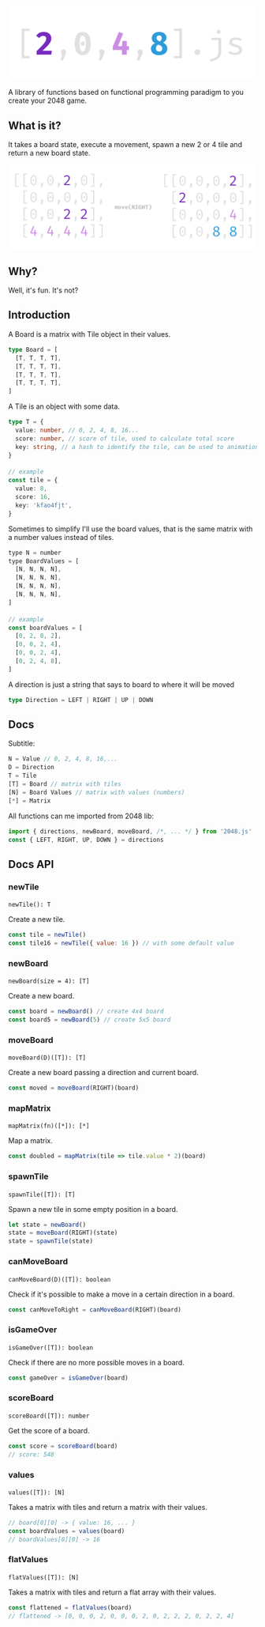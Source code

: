 ![2048.js](./docs/imgs/logo.png)

A library of functions based on functional programming paradigm to you create your 2048 game.

## What is it?

It takes a board state, execute a movement, spawn a new 2 or 4 tile and return a new board state.

![2048.js](./docs/imgs/move-right.png)

## Why?

Well, it's fun. It's not?

## Introduction

A Board is a matrix with Tile object in their values.  
```ts
type Board = [
  [T, T, T, T],
  [T, T, T, T],
  [T, T, T, T],
  [T, T, T, T],
]
```

A Tile is an object with some data.
```ts
type T = {
  value: number, // 0, 2, 4, 8, 16...
  score: number, // score of tile, used to calculate total score
  key: string, // a hash to identify the tile, can be used to animations & others
}

// example
const tile = {
  value: 8,
  score: 16,
  key: 'kfao4fjt',
}
```

Sometimes to simplify I'll use the board values, that is the same matrix with a number values instead of tiles.
```js
type N = number
type BoardValues = [
  [N, N, N, N],
  [N, N, N, N],
  [N, N, N, N],
  [N, N, N, N],
]

// example
const boardValues = [
  [0, 2, 0, 2],
  [0, 0, 2, 4],
  [0, 0, 2, 4],
  [0, 2, 4, 8],
]
``` 

A direction is just a string that says to board to where it will be moved
```ts
type Direction = LEFT | RIGHT | UP | DOWN
``` 

## Docs

Subtitle:  
```js
N = Value // 0, 2, 4, 8, 16,...
D = Direction
T = Tile
[T] = Board // matrix with tiles
[N] = Board Values // matrix with values (numbers)
[*] = Matrix
```

All functions can me imported from 2048 lib:
```js
import { directions, newBoard, moveBoard, /*, ... */ } from '2048.js'
const { LEFT, RIGHT, UP, DOWN } = directions

```

## Docs API

### newTile
`newTile(): T`

Create a new tile.

```jsx
const tile = newTile()
const tile16 = newTile({ value: 16 }) // with some default value
```

### newBoard
`newBoard(size = 4): [T]`

Create a new board.

```js
const board = newBoard() // create 4x4 board
const board5 = newBoard(5) // create 5x5 board
``` 

### moveBoard
`moveBoard(D)([T]): [T]` 

Create a new board passing a direction and current board.

```js
const moved = moveBoard(RIGHT)(board)
``` 

### mapMatrix
`mapMatrix(fn)([*]): [*]`

Map a matrix.

```jsx
const doubled = mapMatrix(tile => tile.value * 2)(board)
``` 

### spawnTile
`spawnTile([T]): [T]`

Spawn a new tile in some empty position in a board.

```js
let state = newBoard()
state = moveBoard(RIGHT)(state)
state = spawnTile(state)
``` 

### canMoveBoard
`canMoveBoard(D)([T]): boolean`

Check if it's possible to make a move in a certain direction in a board.

```js
const canMoveToRight = canMoveBoard(RIGHT)(board)
```

### isGameOver
`isGameOver([T]): boolean`

Check if there are no more possible moves in a board.

```js
const gameOver = isGameOver(board)
```

### scoreBoard
`scoreBoard([T]): number`

Get the score of a board.

```js
const score = scoreBoard(board)
// score: 548
```

### values
`values([T]): [N]`

Takes a matrix with tiles and return a matrix with their values.

```js
// board[0][0] -> { value: 16, ... }
const boardValues = values(board)
// boardValues[0][0] -> 16
```

### flatValues
`flatValues([T]): [N]`

Takes a matrix with tiles and return a flat array with their values.

```js
const flattened = flatValues(board)
// flattened -> [0, 0, 0, 2, 0, 0, 0, 2, 0, 2, 2, 2, 0, 2, 2, 4]
```